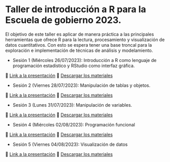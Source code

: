 # Taller de introducción a R para la Escuela de gobierno 2023. 

El objetivo de este taller es aplicar de manera práctica a las principales herramientas que ofrece R para la lectura, procesamiento y visualización de datos cuantitativos. Con esto se espera tener una base troncal para la exploración e implementación de técnicas de análisis y modelamiento. 

- Sesión 1 (Miércoles 26/07/2023): Introducción a R como lenguaje de programación estadístico y RStudio como interfaz gráfica.

:pushpin: [Link a la presentación]()
:file_folder: [Descargar los materiales](https://github.com/JDConejeros/WC_EGOB2023/archive/refs/heads/main.zip)

- Sesión 2 (Viernes 28/07/2023): Manipulación de tablas y objetos.

:pushpin: [Link a la presentación]()
:file_folder: [Descargar los materiales]()

- Sesión 3 (Lunes 31/07/2023): Manipulación de variables.

:pushpin: [Link a la presentación]()
:file_folder: [Descargar los materiales]()

- Sesión 4 (Miércoles 02/08/2023): Programación funcional

:pushpin: [Link a la presentación]()
:file_folder: [Descargar los materiales]()

- Sesión 5 (Viernes 04/08/2023): Visualización de datos 

:pushpin: [Link a la presentación]()
:file_folder: [Descargar los materiales]()

